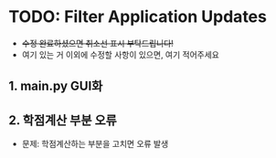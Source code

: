# TODO: Filter Application Updates
* ~~수정 완료하셨으면 취소선 표시 부탁드립니다!~~
* 여기 있는 거 이외에 수정할 사항이 있으면, 여기 적어주세요

## 1. main.py GUI화

## 2. 학점계산 부분 오류
- 문제: 학점계산하는 부분을 고치면 오류 발생
